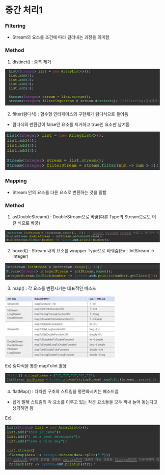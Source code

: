 # 중간 처리1
### Filtering
- Stream의 요소를 조건에 따라 걸러내는 과정을 의미함

### Method
1. distinct() : 중복 제거

![](../../../README_resources/Pasted%20image%2020231104210951.png)

2. filter(람다식) : 함수형 인터페이스의 구현체가 람다식으로 들어옴
- 람다식의 반환값이 false인 요소를 제거하고 true인 요소만 남겨둠

![](../../../README_resources/Pasted%20image%2020231104211453.png)


### Mapping
- Stream 안의 요소를 다른 요소로 변환하는 것을 말함

### Method
1. asDoubleStream() : DoubleStream으로 바꿈(다른 Type의 Stream으로도 이런 식으로 바꿈)

![](../../../README_resources/Pasted%20image%2020231110200554.png)

2. boxed() : Stream 내의 요소를 wrapper Type으로 바꿔줌(Ex - IntStream -> Integer)

![](../../../README_resources/Pasted%20image%2020231110200747.png)

3. map() : 각 요소를 변환시키는 대표적인 메소드

![](../../../README_resources/Pasted%20image%2020231110201010.png)

Ex) 람다식을 통한 mapToInt 활용

![](../../../README_resources/Pasted%20image%2020231110211658.png)

4. flatMap() : 다차원 구조의 스트림을 평면화시키는 메소드임
- 쉽게 말해 스트림의 각 요소를 이루고 있는 작은 요소들을 모두 꺼내 늘어 놓는다고 생각하면 됨

Ex)

![](../../../README_resources/Pasted%20image%2020231110214626.png)

